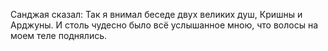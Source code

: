 Санджая сказал: Так я внимал беседе двух великих душ, Кришны и Арджуны. И столь чудесно было всё услышанное мною, что волосы на моем теле поднялись.